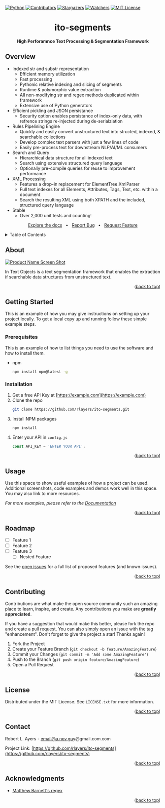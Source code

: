 <!-- Improved compatibility of back to top link: See: https://github.com/rlayers/ito-segments -->
<a name="readme-top"></a>


<!-- PROJECT SHIELDS -->
[![Python][Python.org]][Python-url]
[![Contributors][contributors-shield]][contributors-url]
[![Stargazers][stars-shield]][stars-url]
[![Watchers][watchers-shield]][watchers-url]
[![MIT License][license-shield]][license-url]
<!--
[![Forks][forks-shield]][forks-url]
[![Issues][issues-shield]][issues-url]
-->


<!-- PROJECT LOGO -->
<!--
<br />
<div align="center">
  <a href="https://github.com/rlayers/3">
    <img src="images/logo.png" alt="Logo" width="80" height="80">
  </a>
</div>
-->

<h1 align="center">ito-segments</h1>

<div align="center"><strong>High Perforamnce Text Processing & Segmentation Framework</strong></div>

<!-- Overivew -->
## Overview
- Indexed str and substr representation
  - Efficient memory utilization
  - Fast processing
  - Pythonic relative indexing and slicing of segments
  - Runtime & polymorphic value extraction
  - All non-modifying str and regex methods duplicated within framework    
  - Extensive use of Python generators
- Efficient pickling and JSON persistance
  - Security option enables persistance of index-only data, with refrence strings re-injected during de-serialziation 
- Rules Pipelining Engine
  - Quickly and easily convert unstructured text into structed, indexed, & searchable collections
  - Develop complex text parsers with just a few lines of code
  - Easily pre-process text for downstream NLP/AI/ML consumers
- Search and Query
  - Hierarchical data structure for all indexed text
  - Search using extensive structured query language
  - Optionally pre-compile queries for reuse to improvement performance
- XML Processing
  - Features a drop-in replacement for ElementTree.XmlParser
  - Full text indexes for all Elements, Attributes, Tags, Text, etc. within a document
  - Search the resulting XML using both XPATH and the included, structured query language
- Stable
  - Over 2,000 unit tests and counting!

<p align="center">
  <a href="https://github.com/rlayers/ito-segments/tree/master/docs">Explore the docs</a>
  &nbsp;&nbsp;•&nbsp;&nbsp;
  <a href="https://github.com/rlayers/ito-segments/issues">Report Bug</a>
  &nbsp;&nbsp;•&nbsp;&nbsp;
  <a href="https://github.com/rlayers/ito-segments/issues">Request Feature</a>
</p>



<!-- TABLE OF CONTENTS -->
<details>
  <summary>Table of Contents</summary>
  <ol>
    <li>
      <a href="#about-the-project">About The Project</a>
      <ul>
        <li><a href="#built-with">Built With</a></li>
      </ul>
    </li>
    <li>
      <a href="#getting-started">Getting Started</a>
      <ul>
        <li><a href="#prerequisites">Prerequisites</a></li>
        <li><a href="#installation">Installation</a></li>
      </ul>
    </li>
    <li><a href="#usage">Usage</a></li>
    <li><a href="#roadmap">Roadmap</a></li>
    <li><a href="#contributing">Contributing</a></li>
    <li><a href="#license">License</a></li>
    <li><a href="#contact">Contact</a></li>
    <li><a href="#acknowledgments">Acknowledgments</a></li>
  </ol>
</details>



<!-- ABOUT -->
## About

[![Product Name Screen Shot][product-screenshot]](https://example.com)

In Text Objects is a text segmentation framework that enables the extraction if searchable data structures from unstructured text.

<p align="right">(<a href="#readme-top">back to top</a>)</p>



<!-- GETTING STARTED -->
## Getting Started

This is an example of how you may give instructions on setting up your project locally.
To get a local copy up and running follow these simple example steps.

### Prerequisites

This is an example of how to list things you need to use the software and how to install them.
* npm
  ```sh
  npm install npm@latest -g
  ```

### Installation

1. Get a free API Key at [https://example.com](https://example.com)
2. Clone the repo
   ```sh
   git clone https://github.com/rlayers/ito-segments.git
   ```
3. Install NPM packages
   ```sh
   npm install
   ```
4. Enter your API in `config.js`
   ```js
   const API_KEY = 'ENTER YOUR API';
   ```

<p align="right">(<a href="#readme-top">back to top</a>)</p>



<!-- USAGE EXAMPLES -->
## Usage

Use this space to show useful examples of how a project can be used. Additional screenshots, code examples and demos work well in this space. You may also link to more resources.

_For more examples, please refer to the [Documentation](https://example.com)_

<p align="right">(<a href="#readme-top">back to top</a>)</p>



<!-- ROADMAP -->
## Roadmap

- [ ] Feature 1
- [ ] Feature 2
- [ ] Feature 3
    - [ ] Nested Feature

See the [open issues](https://github.com/rlayers/ito-segments/issues) for a full list of proposed features (and known issues).

<p align="right">(<a href="#readme-top">back to top</a>)</p>



<!-- CONTRIBUTING -->
## Contributing

Contributions are what make the open source community such an amazing place to learn, inspire, and create. Any contributions you make are **greatly appreciated**.

If you have a suggestion that would make this better, please fork the repo and create a pull request. You can also simply open an issue with the tag "enhancement".
Don't forget to give the project a star! Thanks again!

1. Fork the Project
2. Create your Feature Branch (`git checkout -b feature/AmazingFeature`)
3. Commit your Changes (`git commit -m 'Add some AmazingFeature'`)
4. Push to the Branch (`git push origin feature/AmazingFeature`)
5. Open a Pull Request

<p align="right">(<a href="#readme-top">back to top</a>)</p>



<!-- LICENSE -->
## License

Distributed under the MIT License. See `LICENSE.txt` for more information.

<p align="right">(<a href="#readme-top">back to top</a>)</p>



<!-- CONTACT -->
## Contact

Robert L. Ayers - email@a.nov.guy@gmail.com.com

Project Link: [https://github.com/rlayers/ito-segments](https://github.com/rlayers/ito-segments)

<p align="right">(<a href="#readme-top">back to top</a>)</p>



<!-- ACKNOWLEDGMENTS -->
## Acknowledgments

* [Matthew Barnett's regex](https://bitbucket.org/mrabarnett/mrab-regex)

<p align="right">(<a href="#readme-top">back to top</a>)</p>



<!-- MARKDOWN LINKS & IMAGES -->
<!-- https://www.markdownguide.org/basic-syntax/#reference-style-links -->
[contributors-shield]: https://img.shields.io/github/contributors/rlayers/ito-segments.svg?style=for-the-badge
[contributors-url]: https://github.com/rlayers/ito-segments/graphs/contributors
[forks-shield]: https://img.shields.io/github/forks/rlayers/ito-segments.svg?style=for-the-badge
[forks-url]: https://github.com/rlayers/ito-segments/network/members
[stars-shield]: https://img.shields.io/github/stars/rlayers/ito-segments.svg?style=for-the-badge
[stars-url]: https://github.com/rlayers/ito-segments/stargazers
[issues-shield]: https://img.shields.io/github/issues/rlayers/segments.svg?style=for-the-badge
[issues-url]: https://github.com/rlayers/ito-segments/issues
[license-shield]: https://img.shields.io/github/license/rlayers/ito-segments.svg?style=for-the-badge
[license-url]: https://github.com/rlayers/ito-segments/blob/master/LICENSE
[watchers-shield]: https://img.shields.io/github/watchers/rlayers/ito-segments.svg?style=for-the-badge
[watchers-url]: https://github.com/rlayers/ito-segments/watchers
[product-screenshot]: images/screenshot.png
[Python.org]: https://img.shields.io/badge/python-3.10-blue.svg?style=for-the-badge&logo=angular&logoColor=white
[Python-url]: https://www.python.org
[Anaconda-shield]: https://anaconda.org/conda-forge/mlconjug/badges/version.svg
[Anaconda-url]: https://anaconda.org
[PyCharm-shield]: https://img.shields.io/badge/PyCharm-000000.svg?&style=for-the-badge&logo=PyCharm&logoColor=white
[PyCharm-url]: https://www.jetbrains.com/pycharm/
